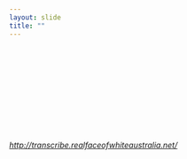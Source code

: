```yaml
---
layout: slide
title: ""
---
```


<section>
<iframe class="stretch" frameborder="0" marginheight="0" marginwidth="0" data-src="http://transcribe.realfaceofwhiteaustralia.net/"></iframe>
<h6><a class="external" href="http://transcribe.realfaceofwhiteaustralia.net/">http://transcribe.realfaceofwhiteaustralia.net/</a></h6>
</section>

